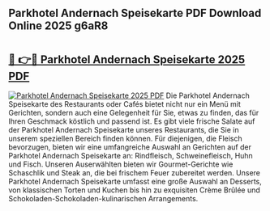## Parkhotel Andernach Speisekarte PDF Download Online 2025 g6aR8

# <h2><a href="http://gca52l.nevu.top/?p=Parkhotel+Andernach+Speisekarte">🔗 👉🔴 Parkhotel Andernach Speisekarte 2025 PDF</a></h2>

[![Parkhotel Andernach Speisekarte 2025 PDF](https://i.imgur.com/dBaPXMq.png)](http://gca52l.nevu.top/?p=Parkhotel+Andernach+Speisekarte)
Die Parkhotel Andernach Speisekarte des Restaurants oder Cafés bietet nicht nur ein Menü mit Gerichten, sondern auch eine Gelegenheit für Sie, etwas zu finden, das für Ihren Geschmack köstlich und passend ist. Es gibt viele frische Salate auf der Parkhotel Andernach Speisekarte unseres Restaurants, die Sie in unserem speziellen Bereich finden können. Für diejenigen, die Fleisch bevorzugen, bieten wir eine umfangreiche Auswahl an Gerichten auf der Parkhotel Andernach Speisekarte an: Rindfleisch, Schweinefleisch, Huhn und Fisch. Unseren Auserwählten bieten wir Gourmet-Gerichte wie Schaschlik und Steak an, die bei frischem Feuer zubereitet werden. Unsere Parkhotel Andernach Speisekarte umfasst eine große Auswahl an Desserts, von klassischen Torten und Kuchen bis hin zu exquisiten Crème Brûlée und Schokoladen-Schokoladen-kulinarischen Arrangements.
